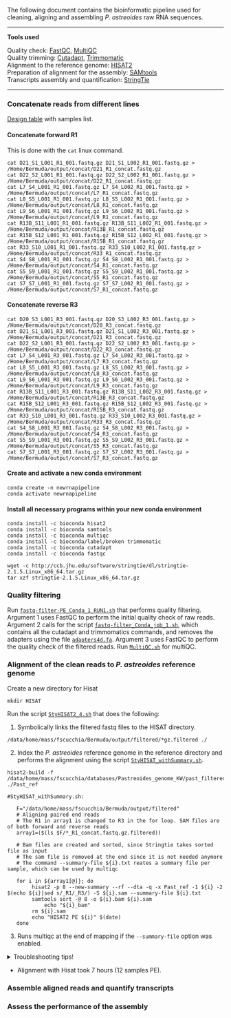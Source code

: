 
The following document contains the bioinformatic pipeline used for cleaning, aligning and assembling _P. astreoides_ raw RNA sequences.

---

**Tools used**  

Quality check: [FastQC](https://www.bioinformatics.babraham.ac.uk/projects/fastqc/), [MultiQC](https://multiqc.info/)  
Quality trimming: [Cutadapt](https://cutadapt.readthedocs.io/en/stable/), [Trimmomatic](http://www.usadellab.org/cms/?page=trimmomatic)  
Alignment to the reference genome: [HISAT2](https://ccb.jhu.edu/software/hisat2/index.shtml)  
Preparation of alignment for the assembly: [SAMtools](http://www.htslib.org/doc/samtools.html)  
Transcripts assembly and quantification: [StringTie](https://ccb.jhu.edu/software/stringtie/) 

---

### Concatenate reads from different lines 

[Design table](https://github.com/fscucchia/Pastreoides_development_depth/blob/main/Metadata/design_PE.csv) with samples list.

#### Concatenate forward R1

This is done with the ```cat``` linux command.

```
cat D21_S1_L001_R1_001.fastq.gz D21_S1_L002_R1_001.fastq.gz > /Home/Bermuda/output/concat/D21_R1_concat.fastq.gz
cat D22_S2_L001_R1_001.fastq.gz D22_S2_L002_R1_001.fastq.gz > /Home/Bermuda/output/concat/D22_R1_concat.fastq.gz
cat L7_S4_L001_R1_001.fastq.gz L7_S4_L002_R1_001.fastq.gz > /Home/Bermuda/output/concat/L7_R1_concat.fastq.gz
cat L8_S5_L001_R1_001.fastq.gz L8_S5_L002_R1_001.fastq.gz > /Home/Bermuda/output/concat/L8_R1_concat.fastq.gz
cat L9_S6_L001_R1_001.fastq.gz L9_S6_L002_R1_001.fastq.gz > /Home/Bermuda/output/concat/L9_R1_concat.fastq.gz
cat R13B_S11_L001_R1_001.fastq.gz R13B_S11_L002_R1_001.fastq.gz > /Home/Bermuda/output/concat/R13B_R1_concat.fastq.gz
cat R15B_S12_L001_R1_001.fastq.gz R15B_S12_L002_R1_001.fastq.gz > /Home/Bermuda/output/concat/R15B_R1_concat.fastq.gz
cat R33_S10_L001_R1_001.fastq.gz R33_S10_L002_R1_001.fastq.gz > /Home/Bermuda/output/concat/R33_R1_concat.fastq.gz
cat S4_S8_L001_R1_001.fastq.gz S4_S8_L002_R1_001.fastq.gz > /Home/Bermuda/output/concat/S4_R1_concat.fastq.gz
cat S5_S9_L001_R1_001.fastq.gz S5_S9_L002_R1_001.fastq.gz > /Home/Bermuda/output/concat/S5_R1_concat.fastq.gz
cat S7_S7_L001_R1_001.fastq.gz S7_S7_L002_R1_001.fastq.gz > /Home/Bermuda/output/concat/S7_R1_concat.fastq.gz
```

#### Concatenate reverse R3

```
cat D20_S3_L001_R3_001.fastq.gz D20_S3_L002_R3_001.fastq.gz > /Home/Bermuda/output/concat/D20_R3_concat.fastq.gz
cat D21_S1_L001_R3_001.fastq.gz D21_S1_L002_R3_001.fastq.gz > /Home/Bermuda/output/concat/D21_R3_concat.fastq.gz
cat D22_S2_L001_R3_001.fastq.gz D22_S2_L002_R3_001.fastq.gz > /Home/Bermuda/output/concat/D22_R3_concat.fastq.gz
cat L7_S4_L001_R3_001.fastq.gz L7_S4_L002_R3_001.fastq.gz > /Home/Bermuda/output/concat/L7_R3_concat.fastq.gz
cat L8_S5_L001_R3_001.fastq.gz L8_S5_L002_R3_001.fastq.gz > /Home/Bermuda/output/concat/L8_R3_concat.fastq.gz
cat L9_S6_L001_R3_001.fastq.gz L9_S6_L002_R3_001.fastq.gz > /Home/Bermuda/output/concat/L9_R3_concat.fastq.gz
cat R13B_S11_L001_R3_001.fastq.gz R13B_S11_L002_R3_001.fastq.gz > /Home/Bermuda/output/concat/R13B_R3_concat.fastq.gz
cat R15B_S12_L001_R3_001.fastq.gz R15B_S12_L002_R3_001.fastq.gz > /Home/Bermuda/output/concat/R15B_R3_concat.fastq.gz
cat R33_S10_L001_R3_001.fastq.gz R33_S10_L002_R3_001.fastq.gz > /Home/Bermuda/output/concat/R33_R3_concat.fastq.gz
cat S4_S8_L001_R3_001.fastq.gz S4_S8_L002_R3_001.fastq.gz > /Home/Bermuda/output/concat/S4_R3_concat.fastq.gz
cat S5_S9_L001_R3_001.fastq.gz S5_S9_L002_R3_001.fastq.gz > /Home/Bermuda/output/concat/S5_R3_concat.fastq.gz
cat S7_S7_L001_R3_001.fastq.gz S7_S7_L002_R3_001.fastq.gz > /Home/Bermuda/output/concat/S7_R3_concat.fastq.gz
```

#### Create and activate a new conda environment

```
conda create -n newrnapipeline
conda activate newrnapipeline
```

#### Install all necessary programs within your new conda environment

```
conda install -c bioconda hisat2
conda install -c bioconda samtools
conda install -c bioconda multiqc  
conda install -c bioconda/label/broken trimmomatic
conda install -c bioconda cutadapt
conda install -c bioconda fastqc 

wget -c http://ccb.jhu.edu/software/stringtie/dl/stringtie-2.1.5.Linux_x86_64.tar.gz
tar xzf stringtie-2.1.5.Linux_x86_64.tar.gz
```

### Quality filtering 

Run [`fastq-filter-PE_Conda_1_RUN1.sh`](https://github.com/fscucchia/Pastreoides_development_depth/blob/main/Filtering_and_Mapping/fastq-filter-PE_Conda_1_RUN1.sh) that performs quality filtering. Argument 1 uses FastQC to perform the initial quality check of raw reads. Argument 2 calls for the script [`fastq-filter_Conda_job_1.sh`](https://github.com/fscucchia/Pastreoides_development_depth/blob/main/Filtering_and_Mapping/fastq-filter_Conda_job_1.sh), which contains all the cutadapt and trimmomatics commands, and removes the adapters using the file [`adapters4d.fa`](https://github.com/fscucchia/Pastreoides_development_depth/blob/main/Filtering_and_Mapping/adapters4d.fa). Argument 3 uses FastQC to perform the quality check of the filtered reads.
Run [`MultiQC.sh`](https://github.com/fscucchia/Pastreoides_development_depth/blob/main/Filtering_and_Mapping/MultiQC.sh) for multiQC.

### Alignment of the clean reads to _P. astreoides_ reference genome 

Create a new directory for Hisat
```
mkdir HISAT
```
Run the script [`StyHISAT2_4.sh`](https://github.com/fscucchia/Pastreoides_development_depth/blob/main/Filtering_and_Mapping/StyHISAT2_4.sh) that does the following:
1) Symbolically links the filtered fastq files to the HISAT directory.
```
/data/home/mass/fscucchia/Bermuda/output/filtered/*gz.filtered ./
```
2) Index the _P. astreoides_ reference genome in the reference directory and performs the alignment using the script [`StyHISAT_withSummary.sh`](https://github.com/fscucchia/Pastreoides_development_depth/blob/main/Filtering_and_Mapping/StyHISAT_withSummary.sh). 
```
hisat2-build -f /data/home/mass/fscucchia/databases/Pastreoides_genome_KW/past_filtered_assembly.fasta ./Past_ref
```
```
#StyHISAT_withSummary.sh:

   F="/data/home/mass/fscucchia/Bermuda/output/filtered"
   # Aligning paired end reads
   # The R1 in array1 is changed to R3 in the for loop. SAM files are of both forward and reverse reads
   array1=($(ls $F/*_R1_concat.fastq.gz.filtered))

   # Bam files are created and sorted, since Stringtie takes sorted file as input
   # The sam file is removed at the end since it is not needed anymore
   # The command --summary-file ${i}.txt reates a summary file per sample, which can be used by multiqc

   for i in ${array1[@]}; do
        hisat2 -p 8 --new-summary --rf --dta -q -x Past_ref -1 ${i} -2 $(echo ${i}|sed s/_R1/_R3/) -S ${i}.sam --summary-file ${i}.txt 
        samtools sort -@ 8 -o ${i}.bam ${i}.sam
    		echo "${i}_bam"
        rm ${i}.sam
        echo "HISAT2 PE ${i}" $(date)
   done
```
3) Runs multiqc at the end of mapping if the `--summary-file` option was enabled.

<details>
<summary>Troubleshooting tips!</summary>
<br>
After the alignment of the first sample, I got this message "samtools: error while loading shared libraries: libcrypto.so.1.0.0: cannot open shared object file: No such file or directory"
So I ran these 3 commands: $ conda config --add channels bioconda
                           $ conda config --add channels conda-forge
                           $ conda install samtools==1.11
</details>

- Alignment with Hisat took 7 hours (12 samples PE).

### Assemble aligned reads and quantify transcripts 



### Assess the performance of the assembly 

